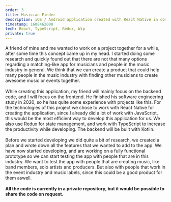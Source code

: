 ```yaml
---
order: 3
title: Musician Finder
description: iOS / Android application created with React Native in combination with Redux and the power of TypeScript. Musician Finder is an app for everyone that does something with music, it could be used to find a singer for your new song, or a band to jam with.
timestamp: 1608462000
tech: React, TypeScript, Redux, Wip
private: true
---
```


A friend of mine and me wanted to work on a project together for a while, after some time this concept came up in my head. I started doing some research and quickly found out that there are not that many options regarding a matching-like app for musicians and people in the music industry in general. We think that we can create a product that could help many people in the music industry with finding other musicians to create awesome music or events together.  
&nbsp;  
While creating this application, my friend will mainly focus on the backend code, and I will focus on the frontend. He finished his software engineering study in 2020, so he has quite some experience with projects like this. For the technologies of this project we chose to work with React Native for creating the application, since I already did a lot of work with JavaScript, this would be the most efficient way to develop this application for us. We also use Redux for state management, and work with TypeScript to increase the productivity while developing. The backend will be built with Kotlin.  
&nbsp;  
Before we started developing we did quite a bit of research, we created a plan and wrote down all the features that we wanted to add to the app. We have now started developing, and are working on a fully functional prototype so we can start testing the app with people that are in this industry. We want to test the app with people that are creating music, like band members, solo artists and producers. But also with people that work in the event industry and music labels, since this could be a good product for them aswell.  
&nbsp;  
**All the code is currently in a private repository, but it would be possible to share the code on request.**
